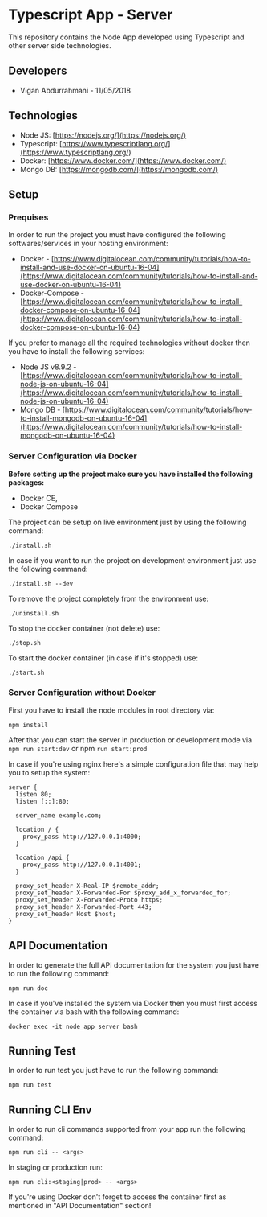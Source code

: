 # Typescript App - Server

This repository contains the Node App developed using Typescript and other server side technologies.


## Developers
* Vigan Abdurrahmani - 11/05/2018


## Technologies ##
* Node JS: [https://nodejs.org/](https://nodejs.org/)
* Typescript: [https://www.typescriptlang.org/](https://www.typescriptlang.org/)
* Docker: [https://www.docker.com/](https://www.docker.com/)
* Mongo DB: [https://mongodb.com/](https://mongodb.com/)


## Setup

### Prequises
In order to run the project you must have configured the following softwares/services in your hosting environment:
* Docker - [https://www.digitalocean.com/community/tutorials/how-to-install-and-use-docker-on-ubuntu-16-04](https://www.digitalocean.com/community/tutorials/how-to-install-and-use-docker-on-ubuntu-16-04)
* Docker-Compose - [https://www.digitalocean.com/community/tutorials/how-to-install-docker-compose-on-ubuntu-16-04](https://www.digitalocean.com/community/tutorials/how-to-install-docker-compose-on-ubuntu-16-04)

If you prefer to manage all the required technologies without docker then you have to install the following services:
* Node JS v8.9.2 - [https://www.digitalocean.com/community/tutorials/how-to-install-node-js-on-ubuntu-16-04](https://www.digitalocean.com/community/tutorials/how-to-install-node-js-on-ubuntu-16-04)
* Mongo DB - [https://www.digitalocean.com/community/tutorials/how-to-install-mongodb-on-ubuntu-16-04](https://www.digitalocean.com/community/tutorials/how-to-install-mongodb-on-ubuntu-16-04)


### Server Configuration via Docker

**Before setting up the project make sure you have installed the following packages:**
* Docker CE,
* Docker Compose

The project can be setup on live environment just by using the following command:
```terminal
./install.sh
```

In case if you want to run the project on development environment just use the following command:
```terminal
./install.sh --dev
```

To remove the project completely from the environment use:
```terminal
./uninstall.sh
```

To stop the docker container (not delete) use:
```terminal
./stop.sh
```

To start the docker container (in case if it's stopped) use:
```terminal
./start.sh
```

### Server Configuration without Docker
First you have to install the node modules in root directory via:
```terminal
npm install
```

After that you can start the server in production or development mode via `npm run start:dev` or npm `run start:prod`

In case if you're using nginx here's a simple configuration file that may help you to setup the system:
```nginx
server {
  listen 80;
  listen [::]:80;

  server_name example.com;

  location / {
    proxy_pass http://127.0.0.1:4000;
  }

  location /api {
    proxy_pass http://127.0.0.1:4001;
  }

  proxy_set_header X-Real-IP $remote_addr;
  proxy_set_header X-Forwarded-For $proxy_add_x_forwarded_for;
  proxy_set_header X-Forwarded-Proto https;
  proxy_set_header X-Forwarded-Port 443;
  proxy_set_header Host $host;
}
```


## API Documentation
In order to generate the full API documentation for the system you just have to run the following command:
```terminal
npm run doc
```

In case if you've installed the system via Docker then you must first access the container via bash with the following command:
```terminal
docker exec -it node_app_server bash
```

## Running Test
In order to run test you just have to run the following command:
```terminal
npm run test
```

## Running CLI Env
In order to run cli commands supported from your app run the following command:
```terminal
npm run cli -- <args>
```
In staging or production run:
```terminal
npm run cli:<staging|prod> -- <args>
```

If you're using Docker don't forget to access the container first as mentioned in "API Documentation" section!
